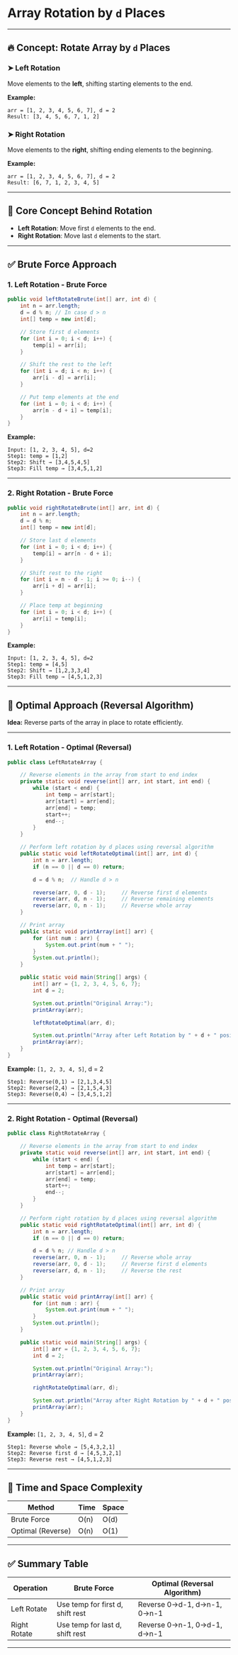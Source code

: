 # Array Rotation by `d` Places

---

## 🔥 Concept: Rotate Array by `d` Places

### ➤ Left Rotation

Move elements to the **left**, shifting starting elements to the end.

**Example:**

```
arr = [1, 2, 3, 4, 5, 6, 7], d = 2
Result: [3, 4, 5, 6, 7, 1, 2]
```

### ➤ Right Rotation

Move elements to the **right**, shifting ending elements to the beginning.

**Example:**

```
arr = [1, 2, 3, 4, 5, 6, 7], d = 2
Result: [6, 7, 1, 2, 3, 4, 5]
```

---

## 🧠 Core Concept Behind Rotation

- **Left Rotation**: Move first `d` elements to the end.
- **Right Rotation**: Move last `d` elements to the start.

---

## ✅ Brute Force Approach

### 1. Left Rotation - Brute Force

```java
public void leftRotateBrute(int[] arr, int d) {
    int n = arr.length;
    d = d % n; // In case d > n
    int[] temp = new int[d];

    // Store first d elements
    for (int i = 0; i < d; i++) {
        temp[i] = arr[i];
    }

    // Shift the rest to the left
    for (int i = d; i < n; i++) {
        arr[i - d] = arr[i];
    }

    // Put temp elements at the end
    for (int i = 0; i < d; i++) {
        arr[n - d + i] = temp[i];
    }
}
```

**Example:**

```
Input: [1, 2, 3, 4, 5], d=2
Step1: temp = [1,2]
Step2: Shift → [3,4,5,4,5]
Step3: Fill temp → [3,4,5,1,2]
```

---

### 2. Right Rotation - Brute Force

```java
public void rightRotateBrute(int[] arr, int d) {
    int n = arr.length;
    d = d % n;
    int[] temp = new int[d];

    // Store last d elements
    for (int i = 0; i < d; i++) {
        temp[i] = arr[n - d + i];
    }

    // Shift rest to the right
    for (int i = n - d - 1; i >= 0; i--) {
        arr[i + d] = arr[i];
    }

    // Place temp at beginning
    for (int i = 0; i < d; i++) {
        arr[i] = temp[i];
    }
}
```

**Example:**

```
Input: [1, 2, 3, 4, 5], d=2
Step1: temp = [4,5]
Step2: Shift → [1,2,3,3,4]
Step3: Fill temp → [4,5,1,2,3]
```

---

## 🚀 Optimal Approach (Reversal Algorithm)

**Idea:** Reverse parts of the array in place to rotate efficiently.

---

### 1. Left Rotation - Optimal (Reversal)

```java
public class LeftRotateArray {

    // Reverse elements in the array from start to end index
    private static void reverse(int[] arr, int start, int end) {
        while (start < end) {
            int temp = arr[start];
            arr[start] = arr[end];
            arr[end] = temp;
            start++;
            end--;
        }
    }

    // Perform left rotation by d places using reversal algorithm
    public static void leftRotateOptimal(int[] arr, int d) {
        int n = arr.length;
        if (n == 0 || d == 0) return;

        d = d % n;  // Handle d > n

        reverse(arr, 0, d - 1);     // Reverse first d elements
        reverse(arr, d, n - 1);     // Reverse remaining elements
        reverse(arr, 0, n - 1);     // Reverse whole array
    }

    // Print array
    public static void printArray(int[] arr) {
        for (int num : arr) {
            System.out.print(num + " ");
        }
        System.out.println();
    }

    public static void main(String[] args) {
        int[] arr = {1, 2, 3, 4, 5, 6, 7};
        int d = 2;

        System.out.println("Original Array:");
        printArray(arr);

        leftRotateOptimal(arr, d);

        System.out.println("Array after Left Rotation by " + d + " positions:");
        printArray(arr);
    }
}
```

**Example:** `[1, 2, 3, 4, 5]`, d = 2

```
Step1: Reverse(0,1) → [2,1,3,4,5]
Step2: Reverse(2,4) → [2,1,5,4,3]
Step3: Reverse(0,4) → [3,4,5,1,2]
```

---

### 2. Right Rotation - Optimal (Reversal)

```java
public class RightRotateArray {

    // Reverse elements in the array from start to end index
    private static void reverse(int[] arr, int start, int end) {
        while (start < end) {
            int temp = arr[start];
            arr[start] = arr[end];
            arr[end] = temp;
            start++;
            end--;
        }
    }

    // Perform right rotation by d places using reversal algorithm
    public static void rightRotateOptimal(int[] arr, int d) {
        int n = arr.length;
        if (n == 0 || d == 0) return;

        d = d % n; // Handle d > n
        reverse(arr, 0, n - 1);     // Reverse whole array
        reverse(arr, 0, d - 1);     // Reverse first d elements
        reverse(arr, d, n - 1);     // Reverse the rest
    }

    // Print array
    public static void printArray(int[] arr) {
        for (int num : arr) {
            System.out.print(num + " ");
        }
        System.out.println();
    }

    public static void main(String[] args) {
        int[] arr = {1, 2, 3, 4, 5, 6, 7};
        int d = 2;

        System.out.println("Original Array:");
        printArray(arr);

        rightRotateOptimal(arr, d);

        System.out.println("Array after Right Rotation by " + d + " positions:");
        printArray(arr);
    }
}
```

**Example:** `[1, 2, 3, 4, 5]`, d = 2

```
Step1: Reverse whole → [5,4,3,2,1]
Step2: Reverse first d → [4,5,3,2,1]
Step3: Reverse rest → [4,5,1,2,3]
```

---

## 📌 Time and Space Complexity

| Method            | Time | Space |
| ----------------- | ---- | ----- |
| Brute Force       | O(n) | O(d)  |
| Optimal (Reverse) | O(n) | O(1)  |

---

## ✅ Summary Table

| Operation    | Brute Force                      | Optimal (Reversal Algorithm) |
| ------------ | -------------------------------- | ---------------------------- |
| Left Rotate  | Use temp for first d, shift rest | Reverse 0→d-1, d→n-1, 0→n-1  |
| Right Rotate | Use temp for last d, shift rest  | Reverse 0→n-1, 0→d-1, d→n-1  |

---
